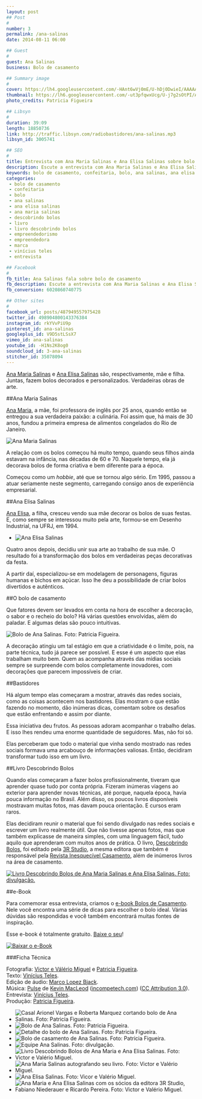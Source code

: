 ```yaml
---
layout: post
## Post
#
number: 3
permalink: /ana-salinas
date: 2014-08-11 06:00

## Guest
#
guest: Ana Salinas
business: Bolo de casamento

## Summary image
#
cover: https://lh4.googleusercontent.com/-HAnt6wVj0mE/U-hDj0DwieI/AAAAAAAAASc/nmJoW4JSgw4/s800/c_julia_rafael_0597.jpg
thumbnail: https://lh6.googleusercontent.com/-ut3pfqwxUcg/U-j7g2sOtPI/AAAAAAAAATI/9lB7v8swbjE/s800/facebook-post.jpg
photo_credits: Patricia Figueira

## Libsyn
#
duration: 39:09
length: 18850736
link: http://traffic.libsyn.com/radiobastidores/ana-salinas.mp3
libsyn_id: 3005741

## SEO
#
title: Entrevista com Ana Maria Salinas e Ana Elisa Salinas sobre bolo de casamento
description: Escute a entrevista com Ana Maria Salinas e Ana Elisa Salinas sobre bolo de casamento.
keywords: bolo de casamento, confeitaria, bolo, ana salinas, ana elisa salinas, ana maria salinas, descobrindo bolos, livro, livro descobrindo bolos, empreendedorismo, empreendedora, marca, vinícius teles, entrevista
categories:
 - bolo de casamento
 - confeitaria
 - bolo
 - ana salinas
 - ana elisa salinas
 - ana maria salinas
 - descobrindo bolos
 - livro
 - livro descobrindo bolos
 - empreendedorismo
 - empreendedora
 - marca
 - vinícius teles
 - entrevista

## Facebook
#
fb_title: Ana Salinas fala sobre bolo de casamento
fb_description: Escute a entrevista com Ana Maria Salinas e Ana Elisa Salinas, autoras do livro Descobrindo Bolos.
fb_conversion: 6020860740775

## Other sites
#
facebook_url: posts/487949557975428
twitter_id: 498904800143376384
instagram_id: rkYVvPiU9p
pinterest_id: ana-salinas
googleplus_id: V9D5stLSsX7
vimeo_id: ana-salinas
youtube_id: -H1Ns2K8og0
soundcloud_id: 3-ana-salinas
stitcher_id: 35078094
---
```

[Ana Maria Salinas][ams] e [Ana Elisa Salinas][aes] são, respectivamente, mãe e filha. Juntas, fazem bolos decorados e personalizados. Verdadeiras obras de arte.

##Ana Maria Salinas

[Ana Maria][ams], a mãe, foi professora de inglês por 25 anos, quando então se entregou a sua verdadeira paixão: a culinária. Foi assim que, há mais de 30 anos, fundou a primeira empresa de alimentos congelados do Rio de Janeiro.

![Ana Maria Salinas][foto01]

A relação com os bolos começou há muito tempo, quando seus filhos ainda estavam na infância, nas décadas de 60 e 70. Naquele tempo, ela já decorava bolos de forma criativa e bem diferente para a época.

Começou como um *hobbie*, até que se tornou algo sério. Em 1995, passou a atuar seriamente neste segmento, carregando consigo anos de experiência empresarial.

##Ana Elisa Salinas

[Ana Elisa][aes], a filha, cresceu vendo sua mãe decorar os bolos de suas festas. E, como sempre se interessou muito pela arte, formou-se em Desenho Industrial, na UFRJ, em 1994. 

* ![Ana Elisa Salinas][foto02]

Quatro anos depois, decidiu unir sua arte ao trabalho de sua mãe. O resultado foi a transformação dos bolos em verdadeiras peças decorativas da festa.

A partir daí, especializou-se em modelagem de personagens, figuras humanas e bichos em açúcar. Isso lhe deu a possibilidade de criar bolos divertidos e autênticos.

##O bolo de casamento

Que fatores devem ser levados em conta na hora de escolher a decoração, o sabor e o recheio do bolo? Há várias questões envolvidas, além do paladar. E algumas delas são pouco intuitivas.

![][foto11]

A decoração atingiu um tal estágio em que a criatividade é o limite, pois, na parte técnica, tudo já parece ser possível. E esse é um aspecto que elas trabalham muito bem. Quem as acompanha através das mídias sociais sempre se surpreende com bolos completamente inovadores, com decorações que parecem impossíveis de criar.

##Bastidores

Há algum tempo elas começaram a mostrar, através das redes sociais, como as coisas acontecem nos bastidores. Elas mostram o que estão fazendo no momento, dão inúmeras dicas, comentam sobre os desafios que estão enfrentando e assim por diante.

Essa iniciativa deu frutos. As pessoas adoram acompanhar o trabalho delas. E isso lhes rendeu uma enorme quantidade de seguidores. Mas, não foi só.

Elas perceberam que todo o material que vinha sendo mostrado nas redes sociais formava uma arcabouço de informações valiosas. Então, decidiram transformar tudo isso em um livro.

##Livro Descobrindo Bolos

Quando elas começaram a fazer bolos profissionalmente, tiveram que aprender quase tudo por conta própria. Fizeram inúmeras viagens ao exterior para aprender novas técnicas, até porque, naquela época, havia pouca informação no Brasil. Além disso, os poucos livros disponíveis mostravam muitas fotos, mas davam pouca orientação. E cursos eram raros.

Elas decidiram reunir o material que foi sendo divulgado nas redes sociais e escrever um livro realmente útil. Que não tivesse apenas fotos, mas que também explicasse de maneira simples, com uma linguagem fácil, tudo aquilo que aprenderam com muitos anos de prática. O livro, [Descobrindo Bolos][db], foi editado pela [3R Studio][3r], a mesma editora que também é responsável pela [Revista Inesquecível Casamento][ic], além de inúmeros livros na área de casamento.

[![][foto09]][db]

##e-Book

Para comemorar essa entrevista, criamos o [e-book Bolos de Casamento][ebook_link]. Nele você encontra uma série de dicas para escolher o bolo ideal. Várias dúvidas são respondidas e você também encontrará muitas fontes de inspiração. 

Esse e-book é totalmente gratuito. [Baixe o seu][ebook_link]! 

[![][ebook]][ebook_link]

###Ficha Técnica

Fotografia: [Victor e Válério Miguel][vvm] e [Patricia Figueira][pf].  
Texto: [Vinícius Teles][v].  
Edição de áudio: [Marco Lopez Bjack][m].  
Música: [Pulse][pm] de [Kevin MacLeod][pm] ([incompetech.com][pm]) ([CC Attribution 3.0][CCA]).  
Entrevista: [Vinícius Teles][v].  
Produção: [Patricia Figueira][pf].

* ![][foto08]
* ![][foto12]
* ![][foto10]
* ![][foto06]
* ![][foto13]
* ![][foto04]
* ![][foto03]
* ![][foto07]
* ![][foto05]

[foto01]: https://lh4.googleusercontent.com/-Mf7zJ2-CqmM/U-gyJSH2nJI/AAAAAAAAAPU/knZt5ppHVUQ/s400/ana-maria-salinas-2.jpg "Ana Maria Salinas. Foto: Noiva Mundi TV"
[foto02]: https://lh3.googleusercontent.com/-47cJSEngIXo/U-gyVHLKo6I/AAAAAAAAAPc/fzIWAEW8zzI/s400/ana-elisa-salinas-atelier.JPG "Ana Elisa Salinas. Foto: divulgação fornecida por Ana Salinas."
[foto03]: https://lh6.googleusercontent.com/-YGSYWm6rBqQ/U-gxcXAYiZI/AAAAAAAAAO8/rzaPnfjpf2s/s400/ana-maria-salinas.jpg "Ana Maria Salinas autografando seu livro. Foto: Victor e Valério Miguel."
[foto04]: https://lh5.googleusercontent.com/-Gqw68LCBvd4/U-gx094d5OI/AAAAAAAAAPE/ZaLWYIyAKAQ/s400/livro-ana-salinas.jpg "Livro Descobrindo Bolos de Ana Maria e Ana Elisa Salinas. Foto: Victor e Valério Miguel."
[foto05]: https://lh6.googleusercontent.com/-wRPq8Qk-BHg/U-gyAGIJxpI/AAAAAAAAAPM/_AigQz_isRI/s400/ana-salinas-e-fabiano-niederauer.jpg "Ana Maria e Ana Elisa Salinas com os sócios da editora 3R Studio, Fabiano Niederauer e Ricardo Pereira. Foto: Victor e Valério Miguel."
[foto06]: https://lh6.googleusercontent.com/-KtEQBNHFH8Y/U-gyzszXJ2I/AAAAAAAAAP8/i2SNzzpL4Ak/s800/c_julia_rafael_0604.jpg "Bolo de casamento de Ana Salinas. Foto: Patricia Figueira."
[foto07]: https://lh5.googleusercontent.com/-6V0qJBnv98k/U-gxVxZ1HcI/AAAAAAAAAO0/J4MUpxRf9CA/s400/ana-elisa-salinas.jpg "Ana Elisa Salinas. Foto: Vicor e Valério Miguel."
[foto08]: https://lh5.googleusercontent.com/-XC7oQUNf3Lo/U-g4VULDyrI/AAAAAAAAAQk/eRldmmpCGak/s800/roberta_marquez_2066.jpg "Casal Arionel Vargas e Roberta Marquez cortando bolo de Ana Salinas. Foto: Patricia Figueira."
[foto09]: https://lh3.googleusercontent.com/-dH2RV_5HpzQ/U-gyxPjagGI/AAAAAAAAAP0/Bpi1sFD1SOg/s400/img-20131228-wa0000.jpg "Livro Descobrindo Bolos de Ana Maria Salinas e Ana Elisa Salinas. Foto: divulgação."
[foto10]: https://lh4.googleusercontent.com/--TeA9HcjCM4/U-g4idtOUjI/AAAAAAAAAQw/W14Zb3VIk9M/s800/c_roberta_marquez_0352.jpg "Detalhe do bolo de Ana Salinas. Foto: Patricia Figueira."
[foto11]: https://lh6.googleusercontent.com/-V-TNZqXlZDs/U-g4U2FGkOI/AAAAAAAAAQc/fMfiFpwXG9s/s640/c_roberta_marquez_0349.jpg "Bolo de Ana Salinas. Foto: Patricia Figueira."
[foto12]: https://lh5.googleusercontent.com/-ekOY3BTgskI/U-g4lGT43dI/AAAAAAAAARA/WSS_DLWqT_k/s800/c_roberta_marquez_0513.jpg "Bolo de Ana Salinas. Foto: Patricia Figueira."
[foto13]: https://lh4.googleusercontent.com/-nBYg6D7JDzo/U-hJZ1GYaVI/AAAAAAAAAS4/7Gt4foM4ET0/s800/c96a5b_1c07e6d2edf3e21a70bbffa260693ef9.jpg "Equipe Ana Salinas. Foto: divulgação."

[ebook]:      https://lh4.googleusercontent.com/-6Tqm93dV8r8/U-v96N0QV6I/AAAAAAAAAVA/NpCcNOYa6cI/s800/Livro3D%2520ebook%2520Add%2520Facebook%25202.jpg "Baixar o e-Book"
[ebook_link]: https://radiobastidores.leadpages.net/e-book-bolos-de-casamento/


[m]: https://www.facebook.com/MarcoLopezOficial
[v]: http://www.viniciusteles.com.br
[cia]: http://conteudoecia.com.br/html
[pf]: http://www.patriciafigueira.com.br
[CCA]: http://creativecommons.org/licenses/by/3.0/
[pm]: http://incompetech.com/music/royalty-free/index.html?isrc=USUAN1100102

[ams]: https://www.facebook.com/anamaria.salinas.7
[aes]: https://www.facebook.com/pfanaelisasalinas

[vvm]: http://victorevaleriomiguel.blogspot.com.br/

[db]: http://www.3rshop.com.br/livros/descobrindo-bolos-ana-salinas.html
[ic]: http://www.portalinesquecivel.com.br/
[3r]: http://www.3rstudio.com.br/